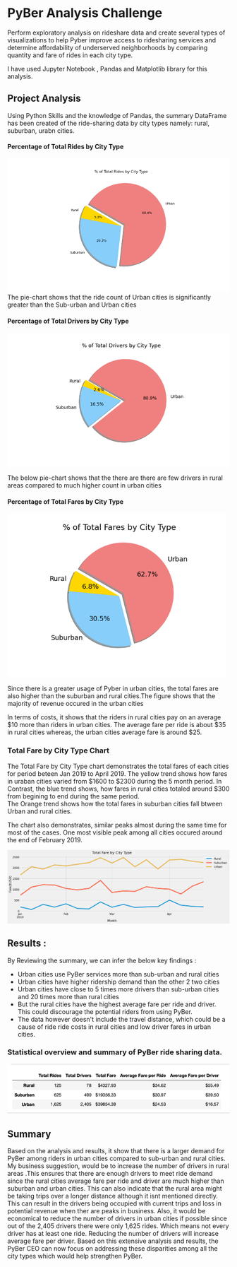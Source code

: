 # PyBer Analysis Challenge 
  Perform exploratory analysis on rideshare data and create several types of visualizations to  help Pyber improve access to ridesharing services and determine affordability of underserved neighborhoods by comparing quantity and fare of rides in each city type.

   I have used Jupyter Notebook , Pandas and Matplotlib library for this analysis.
   
## Project Analysis
  Using Python Skills and the knowledge of Pandas, the summary DataFrame has been created of the ride-sharing data by city types namely: rural, suburban, urabn cities. 
  
#### Percentage of Total Rides by City Type
 <img src="https://github.com/hsurisetti/PyBer_Analysis_Challenge/blob/main/analysis/PercentTotalRidesByCity.png" width=620/>
 The pie-chart shows that the ride count of Urban cities is significantly greater than the Sub-urban and Urban cities

#### Percentage of Total Drivers by City Type
<img src="https://github.com/hsurisetti/PyBer_Analysis_Challenge/blob/main/analysis/PercentTotalDriversByCityType.png" width=600/>

 The below pie-chart shows that the there are there are few drivers in rural areas compared to much higher count in urban cities

#### Percentage of Total Fares by City Type
   <img src="https://github.com/hsurisetti/PyBer_Analysis_Challenge/blob/main/analysis/PercentTotalFaresByCityType.png" width=495/>

   Since there is a greater usage of Pyber in urban cities, the total fares are also higher than the suburban and rural cities.The figure shows that the majority of revenue occured in the urban cities


In terms of costs, it shows that the riders in rural cities pay on an average $10 more than riders in urban cities. The average fare per ride is about $35 in rural cities whereas, the urban cities average fare is around $25.


### Total Fare by City Type Chart

The Total Fare by City Type chart demonstrates the total fares of each cities for period beteen Jan 2019 to April 2019.
The yellow trend shows how fares in uraban cities varied from $1600 to $2300 during the 5 month period. 
In Contrast, the blue trend shows, how fares in rural cities totaled around $300 from begining to end during the same period.  
The Orange trend shows how the total fares in suburban cities fall btween Urban and rural cities.

The chart also demonstrates, similar peaks almost during the same time for most of the cases. One most visible peak among all cities occured around the end of February 2019.

![img](https://github.com/hsurisetti/PyBer_Analysis_Challenge/blob/main/analysis/PyBer_fare_summary.png)

## Results : 
By Reviewing the summary, we can infer the below key findings :
   - Urban cities use PyBer services more than sub-urban and rural cities
   - Urban cities have higher ridership demand than the other 2 two cities
   - Urban cities have close to 5 times more drivers than sub-urban cities and 20 times more than rural cities
   - But the rural cities have the highest average fare per ride and driver. This could discourage the potential riders from using PyBer.
   - The data however doesn't include the travel distance, which could be a cause of ride ride costs in rural cities and low driver fares in urban cities. 
 ### Statistical overview and summary of PyBer ride sharing data. 
![img](https://github.com/hsurisetti/PyBer_Analysis_Challenge/blob/main/analysis/PyBer_Summary.png)

## Summary
 
  Based on the analysis and results, it show that there is a larger demand for PyBer among riders in urban cities compared to sub-urban and rural cities. My business suggestion, would be to increase the number of drivers in rural areas .This ensures that there are enough drivers to meet ride demand since the rural cities average fare per ride and driver are much higher than suburban and urban cities. This can also indicate that the rural area  might be taking trips over a longer distance although it isnt mentioned directly. This can result in the drivers being occupied with current trips and loss in potential revenue when ther are peaks in business. 
  Also, it would be economical to reduce the number of drivers in urban cities if possible since out of the 2,405 drivers there were only 1,625 rides. Which means not every driver has at least one ride. Reducing the number of drivers will increase average fare per driver.
   Based on this extensive analysis and results, the PyBer CEO can now focus on addressing these disparities among all the city types which would help strengthen PyBer.
   

